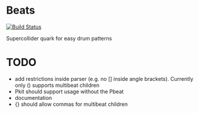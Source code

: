# Beats
[![Build Status](https://www.travis-ci.com/stevearc/Beats.svg?branch=master)](https://travis-ci.com/github/stevearc/Beats)

Supercollider quark for easy drum patterns

# TODO
* add restrictions inside parser (e.g. no [] inside angle brackets). Currently only () supports multibeat children
* Pkit should support usage without the Pbeat
* documentation
* {} should allow commas for multibeat children
